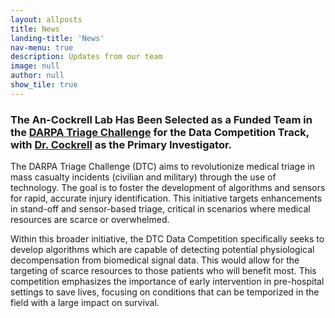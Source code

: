```yaml
---
layout: allposts
title: News
landing-title: 'News'
nav-menu: true
description: Updates from our team
image: null
author: null
show_tile: true
---
```


<h3>The An-Cockrell Lab Has Been Selected as a Funded Team in the <a href="https://triagechallenge.darpa.mil/index">DARPA Triage Challenge</a> for the Data Competition Track, with <a href="https://www.medicaldigitaltwins.ai/people.html">Dr. Cockrell</a> as the Primary Investigator.</h3>

The DARPA Triage Challenge (DTC) aims to revolutionize medical triage in mass casualty incidents (civilian and military) through the use of technology. The goal is to foster the development of algorithms and sensors for rapid, accurate injury identification. This initiative targets enhancements in stand-off and sensor-based triage, critical in scenarios where medical resources are scarce or overwhelmed.

Within this broader initiative, the DTC Data Competition specifically seeks to develop algorithms which are capable of detecting potential physiological decompensation from biomedical signal data. This would allow for the targeting of scarce resources to those patients who will benefit most. This competition emphasizes the importance of early intervention in pre-hospital settings to save lives, focusing on conditions that can be temporized in the field with a large impact on survival.